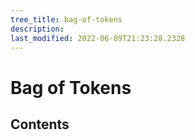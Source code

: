 ```yaml
---
tree_title: bag-of-tokens
description: 
last_modified: 2022-06-09T21:23:28.2328
---
```


# Bag of Tokens

## Contents
